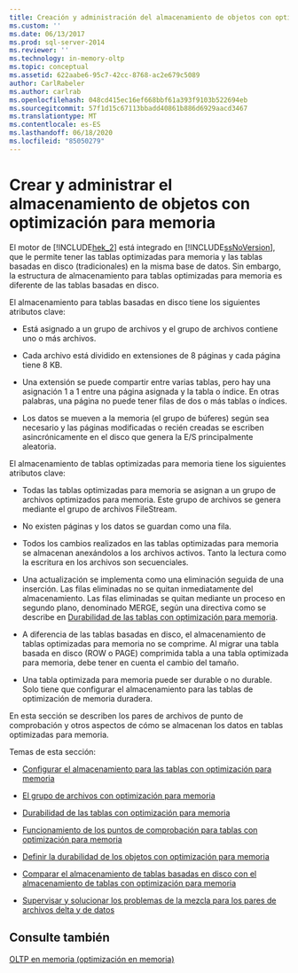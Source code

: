 ```yaml
---
title: Creación y administración del almacenamiento de objetos con optimización para memoria | Microsoft Docs
ms.custom: ''
ms.date: 06/13/2017
ms.prod: sql-server-2014
ms.reviewer: ''
ms.technology: in-memory-oltp
ms.topic: conceptual
ms.assetid: 622aabe6-95c7-42cc-8768-ac2e679c5089
author: CarlRabeler
ms.author: carlrab
ms.openlocfilehash: 048cd415ec16ef668bbf61a393f9103b522694eb
ms.sourcegitcommit: 57f1d15c67113bbadd40861b886d6929aacd3467
ms.translationtype: MT
ms.contentlocale: es-ES
ms.lasthandoff: 06/18/2020
ms.locfileid: "85050279"
---
```

# <a name="creating-and-managing-storage-for-memory-optimized-objects"></a>Crear y administrar el almacenamiento de objetos con optimización para memoria
  El motor de [!INCLUDE[hek_2](../../includes/hek-2-md.md)] está integrado en [!INCLUDE[ssNoVersion](../../includes/ssnoversion-md.md)], que le permite tener las tablas optimizadas para memoria y las tablas basadas en disco (tradicionales) en la misma base de datos. Sin embargo, la estructura de almacenamiento para tablas optimizadas para memoria es diferente de las tablas basadas en disco.  
  
 El almacenamiento para tablas basadas en disco tiene los siguientes atributos clave:  
  
-   Está asignado a un grupo de archivos y el grupo de archivos contiene uno o más archivos.  
  
-   Cada archivo está dividido en extensiones de 8 páginas y cada página tiene 8 KB.  
  
-   Una extensión se puede compartir entre varias tablas, pero hay una asignación 1 a 1 entre una página asignada y la tabla o índice. En otras palabras, una página no puede tener filas de dos o más tablas o índices.  
  
-   Los datos se mueven a la memoria (el grupo de búferes) según sea necesario y las páginas modificadas o recién creadas se escriben asincrónicamente en el disco que genera la E/S principalmente aleatoria.  
  
 El almacenamiento de tablas optimizadas para memoria tiene los siguientes atributos clave:  
  
-   Todas las tablas optimizadas para memoria se asignan a un grupo de archivos optimizados para memoria. Este grupo de archivos se genera mediante el grupo de archivos FileStream.  
  
-   No existen páginas y los datos se guardan como una fila.  
  
-   Todos los cambios realizados en las tablas optimizadas para memoria se almacenan anexándolos a los archivos activos. Tanto la lectura como la escritura en los archivos son secuenciales.  
  
-   Una actualización se implementa como una eliminación seguida de una inserción. Las filas eliminadas no se quitan inmediatamente del almacenamiento. Las filas eliminadas se quitan mediante un proceso en segundo plano, denominado MERGE, según una directiva como se describe en [Durabilidad de las tablas con optimización para memoria](memory-optimized-tables.md).  
  
-   A diferencia de las tablas basadas en disco, el almacenamiento de tablas optimizadas para memoria no se comprime. Al migrar una tabla basada en disco (ROW o PAGE) comprimida tabla a una tabla optimizada para memoria, debe tener en cuenta el cambio del tamaño.  
  
-   Una tabla optimizada para memoria puede ser durable o no durable. Solo tiene que configurar el almacenamiento para las tablas de optimización de memoria duradera.  
  
 En esta sección se describen los pares de archivos de punto de comprobación y otros aspectos de cómo se almacenan los datos en tablas optimizadas para memoria.  
  
 Temas de esta sección:  
  
-   [Configurar el almacenamiento para las tablas con optimización para memoria](configuring-storage-for-memory-optimized-tables.md)  
  
-   [El grupo de archivos con optimización para memoria](the-memory-optimized-filegroup.md)  
  
-   [Durabilidad de las tablas con optimización para memoria](memory-optimized-tables.md)  
  
-   [Funcionamiento de los puntos de comprobación para tablas con optimización para memoria](checkpoint-operation-for-memory-optimized-tables.md)  
  
-   [Definir la durabilidad de los objetos con optimización para memoria](defining-durability-for-memory-optimized-objects.md)  
  
-   [Comparar el almacenamiento de tablas basadas en disco con el almacenamiento de tablas con optimización para memoria](comparing-disk-based-table-storage-to-memory-optimized-table-storage.md)  
  
-   [Supervisar y solucionar los problemas de la mezcla para los pares de archivos delta y de datos](../../database-engine/monitoring-and-troubleshooting-merge-for-data-and-delta-file-pairs.md)  
  
## <a name="see-also"></a>Consulte también  
 [OLTP en memoria &#40;optimización en memoria&#41;](in-memory-oltp-in-memory-optimization.md)  
  
  
